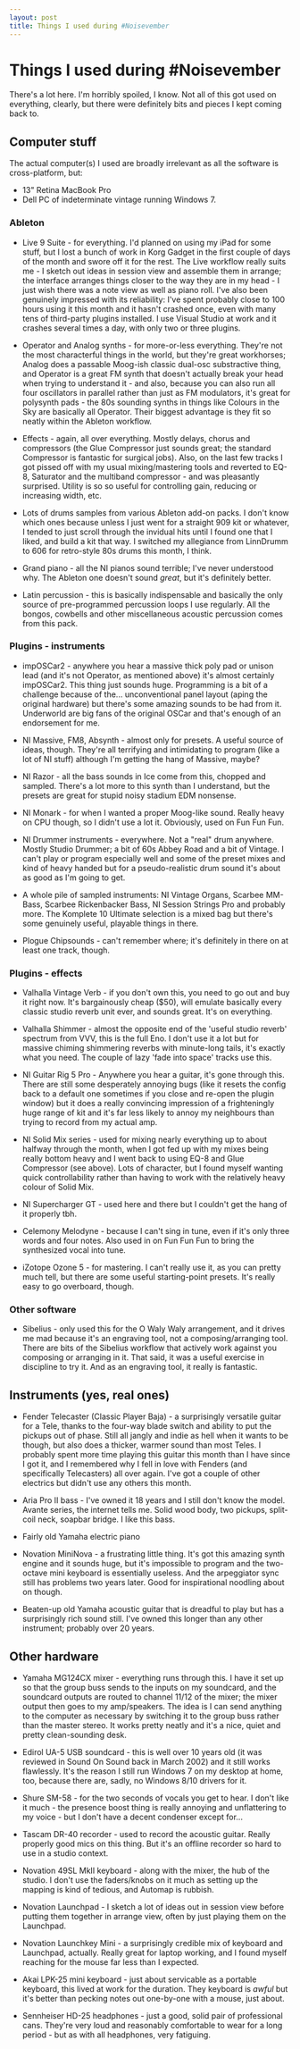 ```yaml
---
layout: post
title: Things I used during #Noisevember
---
```


# Things I used during #Noisevember

There's a lot here. I'm horribly spoiled, I know. Not all of this got used on
everything, clearly, but there were definitely bits and pieces I kept coming
back to.

## Computer stuff

The actual computer(s) I used are broadly irrelevant as all the software is
cross-platform, but:

 * 13" Retina MacBook Pro
 * Dell PC of indeterminate vintage running Windows 7.

### Ableton

 * Live 9 Suite - for everything. I'd planned on using my iPad for some stuff,
 but I lost a bunch of work in Korg Gadget in the first couple of days of the
 month and swore off it for the rest. The Live workflow really suits me - I
 sketch out ideas in session view and assemble them in arrange; the interface
 arranges things closer to the way they are in my head - I just wish there was
 a note view as well as piano roll. I've also been genuinely impressed with its
 reliability: I've spent probably close to 100 hours using it this month and it
 hasn't crashed once, even with many tens of third-party plugins installed. I
 use Visual Studio at work and it crashes several times a day, with only two or
 three plugins.

 * Operator and Analog synths - for more-or-less everything. They're not
 the most characterful things in the world, but they're great workhorses;
 Analog does a passable Moog-ish classic dual-osc substractive thing, and
 Operator is a great FM synth that doesn't actually break your head when trying
 to understand it - and also, because you can also run all four oscillators in
 parallel rather than just as FM modulators, it's great for polysynth pads -
 the 80s sounding synths in things like Colours in the Sky are basically all
 Operator. Their biggest advantage is they fit so neatly within the Ableton
 workflow.

 * Effects - again, all over everything. Mostly delays, chorus and compressors
 (the Glue Compressor just sounds great; the standard Compressor is fantastic
 for surgical jobs). Also, on the last few tracks I got pissed off with my
 usual mixing/mastering tools and reverted to EQ-8, Saturator and the
 multiband compressor - and was pleasantly surprised. Utility is so so useful
 for controlling gain, reducing or increasing width, etc.

 * Lots of drums samples from various Ableton add-on packs. I don't know which
 ones because unless I just went for a straight 909 kit or whatever, I tended
 to just scroll through the invidual hits until I found one that I liked, and
 build a kit that way. I switched my allegiance from LinnDrumm to 606 for
 retro-style 80s drums this month, I think.

 * Grand piano - all the NI pianos sound terrible; I've never understood
 why. The Ableton one doesn't sound _great_, but it's definitely better.

 * Latin percussion - this is basically indispensable and basically the only
 source of pre-programmed percussion loops I use regularly. All the bongos,
 cowbells and other miscellaneous acoustic percussion comes from this pack.

### Plugins - instruments

 * impOSCar2 - anywhere you hear a massive thick poly pad or unison lead (and
 it's not Operator, as mentioned above) it's almost certainly impOSCar2. This
 thing just sounds huge. Programming is a bit of a challenge because of the...
 unconventional panel layout (aping the original hardware) but there's some
 amazing sounds to be had from it. Underworld are big fans of the original
 OSCar and that's enough of an endorsement for me.

 * NI Massive, FM8, Absynth - almost only for presets. A useful source of
 ideas, though. They're all terrifying and intimidating to program (like a lot
 of NI stuff) although I'm getting the hang of Massive, maybe?

 * NI Razor - all the bass sounds in Ice come from this, chopped and sampled.
 There's a lot more to this synth than I understand, but the presets are great
 for stupid noisy stadium EDM nonsense.

 * NI Monark - for when I wanted a proper Moog-like sound. Really heavy on
 CPU though, so I didn't use a lot it. Obviously, used on Fun Fun Fun.

 * NI Drummer instruments - everywhere. Not a "real" drum anywhere. Mostly
 Studio Drummer; a bit of 60s Abbey Road and a bit of Vintage. I can't play
 or program especially well and some of the preset mixes and kind of heavy
 handed but for a pseudo-realistic drum sound it's about as good as I'm going
 to get.

 * A whole pile of sampled instruments: NI Vintage Organs, Scarbee MM-Bass,
 Scarbee Rickenbacker Bass, NI Session Strings Pro and probably more. The
 Komplete 10 Ultimate selection is a mixed bag but there's some genuinely
 useful, playable things in there.

 * Plogue Chipsounds - can't remember where; it's definitely in there on at
 least one track, though.

### Plugins - effects

 * Valhalla Vintage Verb - if you don't own this, you need to go out and buy
 it right now. It's bargainously cheap ($50), will emulate basically every
 classic studio reverb unit ever, and sounds great. It's on everything.

 * Valhalla Shimmer - almost the opposite end of the 'useful studio reverb'
 spectrum from VVV, this is the full Eno. I don't use it a lot but for massive
 chiming shimmering reverbs with minute-long tails, it's exactly what you need.
 The couple of lazy 'fade into space' tracks use this.

 * NI Guitar Rig 5 Pro - Anywhere you hear a guitar, it's gone through this.
 There are still some desperately annoying bugs (like it resets the config back
 to a default one sometimes if you close and re-open the plugin window) but it
 does a really convincing impression of a frighteningly huge range of kit and
 it's far less likely to annoy my neighbours than trying to record from my
 actual amp.

 * NI Solid Mix series - used for mixing nearly everything up to about halfway
 through the month, when I got fed up with my mixes being really bottom heavy
 and I went back to using EQ-8 and Glue Compressor (see above).  Lots of
 character, but I found myself wanting quick controllability rather than having
 to work with the relatively heavy colour of Solid Mix.

 * NI Supercharger GT - used here and there but I couldn't get the hang of
 it properly tbh.

 * Celemony Melodyne - because I can't sing in tune, even if it's only three
 words and four notes. Also used in on Fun Fun Fun to bring the synthesized
 vocal into tune.

 * iZotope Ozone 5 - for mastering. I can't really use it, as you can pretty
 much tell, but there are some useful starting-point presets. It's really
 easy to go overboard, though.

### Other software

 * Sibelius - only used this for the O Waly Waly arrangement, and it drives me
 mad because it's an engraving tool, not a composing/arranging tool. There are
 bits of the Sibelius workflow that actively work against you composing or
 arranging in it. That said, it was a useful exercise in discipline to try it.
 And as an engraving tool, it really is fantastic.

## Instruments (yes, real ones)

 * Fender Telecaster (Classic Player Baja) - a surprisingly versatile guitar
 for a Tele, thanks to the four-way blade switch and ability to put the
 pickups out of phase. Still all jangly and indie as hell when it wants to be
 though, but also does a thicker, warmer sound than most Teles. I probably
 spent more time playing this guitar this month than I have since I got it, and
 I remembered why I fell in love with Fenders (and specifically Telecasters)
 all over again. I've got a couple of other electrics but didn't use any others
 this month.

 * Aria Pro II bass - I've owned it 18 years and I still don't know the model.
 Avante series, the internet tells me. Solid wood body, two pickups, split-coil
 neck, soapbar bridge. I like this bass.

 * Fairly old Yamaha electric piano

 * Novation MiniNova - a frustrating little thing. It's got this amazing synth
 engine and it sounds huge, but it's impossible to program and the two-octave
 mini keyboard is essentially useless. And the arpeggiator sync still has
 problems two years later. Good for inspirational noodling about on though.

 * Beaten-up old Yamaha acoustic guitar that is dreadful to play but has a
 surprisingly rich sound still. I've owned this longer than any other
 instrument; probably over 20 years.

## Other hardware

 * Yamaha MG124CX mixer - everything runs through this. I have it set up so
 that the group buss sends to the inputs on my soundcard, and the soundcard
 outputs are routed to channel 11/12 of the mixer; the mixer output then goes
 to my amp/speakers. The idea is I can send anything to the computer as
 necessary by switching it to the group buss rather than the master stereo. It
 works pretty neatly and it's a nice, quiet and pretty clean-sounding desk.

 * Edirol UA-5 USB soundcard - this is well over 10 years old (it was reviewed
 in Sound On Sound back in March 2002) and it still works flawlessly. It's the
 reason I still run Windows 7 on my desktop at home, too, because there are,
 sadly, no Windows 8/10 drivers for it.

 * Shure SM-58 - for the two seconds of vocals you get to hear. I don't like
 it much - the presence boost thing is really annoying and unflattering to my
 voice - but I don't have a decent condenser except for...

 * Tascam DR-40 recorder - used to record the acoustic guitar. Really properly
 good mics on this thing. But it's an offline recorder so hard to use in a
 studio context.

 * Novation 49SL MkII keyboard - along with the mixer, the hub of the studio.
 I don't use the faders/knobs on it much as setting up the mapping is kind
 of tedious, and Automap is rubbish.

 * Novation Launchpad - I sketch a lot of ideas out in session view before
 putting them together in arrange view, often by just playing them on the
 Launchpad.

 * Novation Launchkey Mini - a surprisingly credible mix of keyboard and
 Launchpad, actually. Really great for laptop working, and I found myself
 reaching for the mouse far less than I expected.

 * Akai LPK-25 mini keyboard - just about servicable as a portable keyboard,
 this lived at work for the duration. They keyboard is _awful_ but it's better
 than pecking notes out one-by-one with a mouse, just about.

 * Sennheiser HD-25 headphones - just a good, solid pair of professional cans.
 They're very loud and reasonably comfortable to wear for a long period - but
 as with all headphones, very fatiguing.


